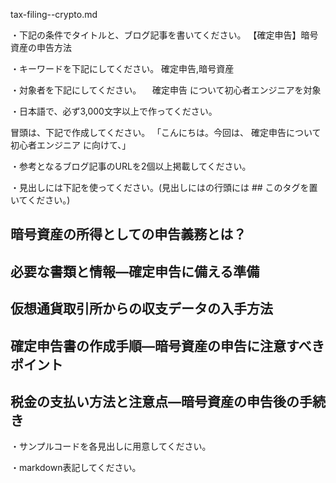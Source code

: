 tax-filing--crypto.md

・下記の条件でタイトルと、ブログ記事を書いてください。
【確定申告】暗号資産の申告方法

・キーワードを下記にしてください。
確定申告,暗号資産

・対象者を下記にしてください。
　確定申告 について初心者エンジニアを対象


・日本語で、必ず3,000文字以上で作ってください。

冒頭は、下記で作成してください。
「こんにちは。今回は、
確定申告について初心者エンジニア
に向けて、」

・参考となるブログ記事のURLを2個以上掲載してください。

・見出しには下記を使ってください。(見出しにはの行頭には ## このタグを置いてください。)
## 暗号資産の所得としての申告義務とは？
## 必要な書類と情報―確定申告に備える準備
## 仮想通貨取引所からの収支データの入手方法
## 確定申告書の作成手順―暗号資産の申告に注意すべきポイント
## 税金の支払い方法と注意点―暗号資産の申告後の手続き

・サンプルコードを各見出しに用意してください。

・markdown表記してください。


